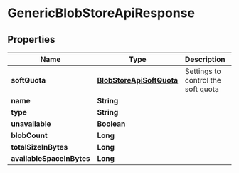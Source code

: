 
# GenericBlobStoreApiResponse

## Properties
Name | Type | Description | Notes
------------ | ------------- | ------------- | -------------
**softQuota** | [**BlobStoreApiSoftQuota**](BlobStoreApiSoftQuota.md) | Settings to control the soft quota |  [optional]
**name** | **String** |  |  [optional]
**type** | **String** |  |  [optional]
**unavailable** | **Boolean** |  |  [optional]
**blobCount** | **Long** |  |  [optional]
**totalSizeInBytes** | **Long** |  |  [optional]
**availableSpaceInBytes** | **Long** |  |  [optional]



